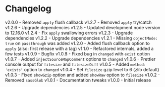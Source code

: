 
# Changelog

v2.0.0 - Removed `apply` flush callback
v1.2.7 - Removed `apply` try/catch
v1.2.6 - Upgrade dependencies
v1.2.5 - Updated development node version to 12.16.0
v1.2.4 - Fix `apply` swallowing errors
v1.2.3 - Upgrade dependencies
v1.2.2 - Upgrade dependencies
v1.2.1 - Missing `objectMode: true` on `passthrough` was added
v1.2.0 - Added flush callback option to `apply` (also: first release with a tag)
v1.1.0 - Refactored internals, added a few tests
v1.0.9 - Bugfix
v1.0.8 - Fixed bug in `changed` with `exist` option
v1.0.7 - Added `injectSourceMapComment` options to `changed`
v1.0.6 - Prettier console output for `filesize` and `filesizeDiff`
v1.0.5 - Added `method: 'exists'` option to `changed`
v1.0.4 - Set `filesize` gzip level to 6 (zlib default)
v1.0.3 - Fixed `showGzip` option and added `showRaw` option to `filesize`
v1.0.2 - Removed `sassGlob`
v1.0.1 - Documentation tweaks
v1.0.0 - Initial release

